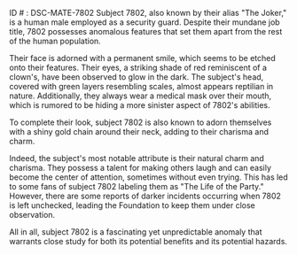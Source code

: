 ID # : DSC-MATE-7802
Subject 7802, also known by their alias "The Joker," is a human male employed as a security guard. Despite their mundane job title, 7802 possesses anomalous features that set them apart from the rest of the human population.

Their face is adorned with a permanent smile, which seems to be etched onto their features. Their eyes, a striking shade of red reminiscent of a clown's, have been observed to glow in the dark. The subject's head, covered with green layers resembling scales, almost appears reptilian in nature. Additionally, they always wear a medical mask over their mouth, which is rumored to be hiding a more sinister aspect of 7802's abilities.

To complete their look, subject 7802 is also known to adorn themselves with a shiny gold chain around their neck, adding to their charisma and charm.

Indeed, the subject's most notable attribute is their natural charm and charisma. They possess a talent for making others laugh and can easily become the center of attention, sometimes without even trying. This has led to some fans of subject 7802 labeling them as "The Life of the Party." However, there are some reports of darker incidents occurring when 7802 is left unchecked, leading the Foundation to keep them under close observation.

All in all, subject 7802 is a fascinating yet unpredictable anomaly that warrants close study for both its potential benefits and its potential hazards.